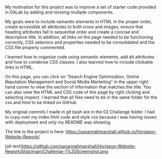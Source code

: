 My motivation for this project was to improve a set of starter code provided in GitLab by adding and revising multiple components.

My goals were to include semantic elements in HTML in the proper order, create accessible alt attributes to both icons and images, ensure that heading attributes fall in sequential order and create a concise and descriptive title. In addition, all links on the page needed to be functioning correctly, CSS selectors and properties needed to be consolidated and the CSS file properly commented.

I learned how to organize code using semantic elements, add alt attributes and how to condense CSS classes. I also learned how to include clickable links in HTML.

On this page, you can click on “Search Engine Optimization, Online Reputation Management and Social Media Marketing” in the upper right hand corner to view the section of information that matches the title. You can also view the HTML and CSS code of this page by right clicking and selecting inspect. I learned that all files need to be in the same folder for the css and html to be linked on GitHub.

My original commits I made in git bash are in the 02 Challenge folder. I had to copy over my index.html code and style css because I was having issues with deployment and only my README was showing. 

The link to the project is here: https://savannahmarshall.github.io/Horiseon-Website-Rework/

[alt text]https://github.com/savannahmarshall/Horiseon-Website-Rework/blob/main/Challenge-1%20Screenshot.png


